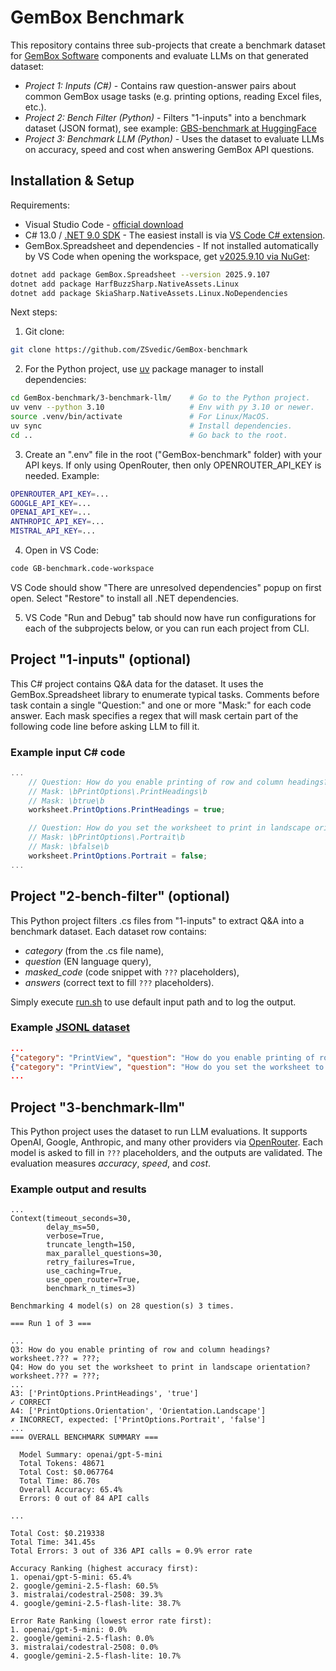 # GemBox Benchmark

This repository contains three sub-projects that create a benchmark dataset for [GemBox Software](https://www.gemboxsoftware.com/) components and evaluate LLMs on that generated dataset: 

+ *Project 1: Inputs (C#)* - Contains raw question-answer pairs about common GemBox usage tasks (e.g. printing options, reading Excel files, etc.).
+ *Project 2: Bench Filter (Python)* - Filters "1-inputs" into a benchmark dataset (JSON format), see example: [GBS-benchmark at HuggingFace](https://huggingface.co/datasets/ZSvedic/GBS-benchmark)
+ *Project 3: Benchmark LLM (Python)* - Uses the dataset to evaluate LLMs on accuracy, speed and cost when answering GemBox API questions.

## Installation & Setup

Requirements:
+ Visual Studio Code - [official download](https://code.visualstudio.com/download)
+ C# 13.0 / [.NET 9.0 SDK](https://dotnet.microsoft.com/en-us/download/dotnet/9.0) - The easiest install is via [VS Code C# extension](https://marketplace.visualstudio.com/items?itemName=ms-dotnettools.csharp).
+ GemBox.Spreadsheet and dependencies - If not installed automatically by VS Code when opening the workspace, get [v2025.9.10 via NuGet](https://www.nuget.org/packages/GemBox.Spreadsheet/):
```bash
dotnet add package GemBox.Spreadsheet --version 2025.9.107
dotnet add package HarfBuzzSharp.NativeAssets.Linux
dotnet add package SkiaSharp.NativeAssets.Linux.NoDependencies
```

Next steps:
1. Git clone:
```bash
git clone https://github.com/ZSvedic/GemBox-benchmark
```
2. For the Python project, use [uv](https://github.com/astral-sh/uv) package manager to install dependencies:
```bash
cd GemBox-benchmark/3-benchmark-llm/    # Go to the Python project.
uv venv --python 3.10                   # Env with py 3.10 or newer.
source .venv/bin/activate               # For Linux/MacOS.
uv sync                                 # Install dependencies.
cd ..                                   # Go back to the root.
```
3. Create an ".env" file in the root ("GemBox-benchmark" folder) with your API keys. If only using OpenRouter, then only OPENROUTER_API_KEY is needed. Example:
```bash
OPENROUTER_API_KEY=...
GOOGLE_API_KEY=...
OPENAI_API_KEY=...
ANTHROPIC_API_KEY=...
MISTRAL_API_KEY=...
```
4. Open in VS Code:
```bash
code GB-benchmark.code-workspace
```
VS Code should show "There are unresolved dependencies" popup on first open. Select "Restore" to install all .NET dependencies. 

5. VS Code "Run and Debug" tab should now have run configurations for each of the subprojects below, or you can run each project from CLI.

## Project "1-inputs" (optional)

This C# project contains Q&A data for the dataset. It uses the GemBox.Spreadsheet library to enumerate typical tasks. Comments before task contain a single "Question:" and one or more "Mask:" for each code answer. Each mask specifies a regex that will mask certain part of the following code line before asking LLM to fill it. 

### Example input C# code
```csharp
...
    // Question: How do you enable printing of row and column headings?
    // Mask: \bPrintOptions\.PrintHeadings\b
    // Mask: \btrue\b
    worksheet.PrintOptions.PrintHeadings = true;

    // Question: How do you set the worksheet to print in landscape orientation?
    // Mask: \bPrintOptions\.Portrait\b
    // Mask: \bfalse\b
    worksheet.PrintOptions.Portrait = false;
...
```

## Project "2-bench-filter" (optional)

This Python project filters .cs files from "1-inputs" to extract Q&A into a benchmark dataset. Each dataset row contains:  
+ *category* (from the .cs file name),  
+ *question* (EN language query),  
+ *masked_code* (code snippet with `???` placeholders),  
+ *answers* (correct text to fill `???` placeholders). 

Simply execute [run.sh](2-bench-filter/run.sh) to use default input path and to log the output.

### Example [JSONL dataset](https://huggingface.co/datasets/ZSvedic/GBS-benchmark)
```json
...
{"category": "PrintView", "question": "How do you enable printing of row and column headings?", "masked_code": "worksheet.??? = ???;", "answers": ["PrintOptions.PrintHeadings", "true"]}
{"category": "PrintView", "question": "How do you set the worksheet to print in landscape orientation?", "masked_code": "worksheet.??? = ???;", "answers": ["PrintOptions.Portrait", "false"]}
...
```

## Project "3-benchmark-llm"

This Python project uses the dataset to run LLM evaluations. It supports OpenAI, Google, Anthropic, and many other providers via [OpenRouter](https://openrouter.ai/). Each model is asked to fill in `???` placeholders, and the outputs are validated. The evaluation measures *accuracy*, *speed*, and *cost*.

### Example output and results

```console
...
Context(timeout_seconds=30,
        delay_ms=50,
        verbose=True,
        truncate_length=150,
        max_parallel_questions=30,
        retry_failures=True,
        use_caching=True,
        use_open_router=True,
        benchmark_n_times=3)

Benchmarking 4 model(s) on 28 question(s) 3 times.

=== Run 1 of 3 ===

...
Q3: How do you enable printing of row and column headings?
worksheet.??? = ???;
Q4: How do you set the worksheet to print in landscape orientation?
worksheet.??? = ???;
...
A3: ['PrintOptions.PrintHeadings', 'true']
✓ CORRECT
A4: ['PrintOptions.Orientation', 'Orientation.Landscape']
✗ INCORRECT, expected: ['PrintOptions.Portrait', 'false']
...
=== OVERALL BENCHMARK SUMMARY ===

  Model Summary: openai/gpt-5-mini
  Total Tokens: 48671
  Total Cost: $0.067764
  Total Time: 86.70s
  Overall Accuracy: 65.4%
  Errors: 0 out of 84 API calls

...

Total Cost: $0.219338
Total Time: 341.45s
Total Errors: 3 out of 336 API calls = 0.9% error rate

Accuracy Ranking (highest accuracy first):
1. openai/gpt-5-mini: 65.4%
2. google/gemini-2.5-flash: 60.5%
3. mistralai/codestral-2508: 39.3%
4. google/gemini-2.5-flash-lite: 38.7%

Error Rate Ranking (lowest error rate first):
1. openai/gpt-5-mini: 0.0%
2. google/gemini-2.5-flash: 0.0%
3. mistralai/codestral-2508: 0.0%
4. google/gemini-2.5-flash-lite: 10.7%
```



